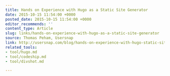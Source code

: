```yaml
---
title: Hands on Experience with Hugo as a Static Site Generator
date: 2015-10-15 11:54:00 +0000
posted_date: 2015-10-15 11:54:00 +0000
editor_recommends: ''
content_type: Article
slug: links/hands-on-experience-with-hugo-as-a-static-site-generator
source: Thomas Peham, Usersnap
link: http://usersnap.com/blog/hands-on-experience-with-hugo-static-site-generator/
related_tools:
- tool/hugo.md
- tool/codeship.md
- tool/divshot.md

---
```

